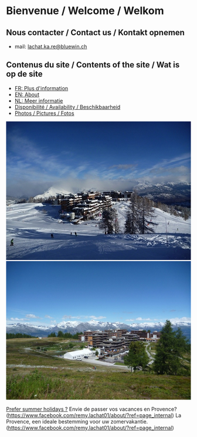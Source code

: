 <link rel="shortcut icon" type="image/png" href="/favicon.png">

# Bienvenue / Welcome / Welkom

## Nous contacter / Contact us / Kontakt opnemen

- mail: [lachat.ka.re@bluewin.ch](lachat.ka.re@bluewin.ch)

## Contenus du site / Contents of the site / Wat is op de site

- [FR: Plus d'information](about_fr.md)
- [EN: About](about_en.md)
- [NL: Meer informatie](about_nl.md)
- [Disponibilité / Availability / Beschikbaarheid](agenda.md)
- [Photos / Pictures / Fotos](images.md)

![Thyon en hiver](images/thyon_hiver.jpg)
![Thyon en été](images/thyon_ete.jpg)

[Prefer summer holidays ?](https://www.facebook.com/remy.lachat01/about/?ref=page_internal)
Envie de passer vos vacances en Provence?
(https://www.facebook.com/remy.lachat01/about/?ref=page_internal)
La Provence, een ideale bestemming voor uw zomervakantie.
(https://www.facebook.com/remy.lachat01/about/?ref=page_internal)
<!--stackedit_data:
eyJoaXN0b3J5IjpbMTczODI2ODE0LC0xNzQ1MTc0ODI4XX0=
-->